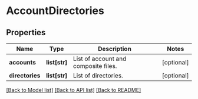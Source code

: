 # AccountDirectories

## Properties
Name | Type | Description | Notes
------------ | ------------- | ------------- | -------------
**accounts** | **list[str]** | List of account and composite files. | [optional] 
**directories** | **list[str]** | List of directories. | [optional] 

[[Back to Model list]](../README.md#documentation-for-models) [[Back to API list]](../README.md#documentation-for-api-endpoints) [[Back to README]](../README.md)


